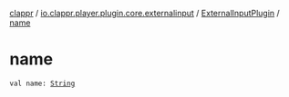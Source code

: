 [clappr](../../index.md) / [io.clappr.player.plugin.core.externalinput](../index.md) / [ExternalInputPlugin](index.md) / [name](./name.md)

# name

`val name: `[`String`](https://kotlinlang.org/api/latest/jvm/stdlib/kotlin/-string/index.html)
